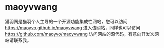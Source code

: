 # maoyvwang
猫羽网是猫羽个人主导的一个开源功能集成性网站，您可以访问 https://maoyvo.github.io/maoyvwang 进入该网站，同样也可以访问 https://github.com/maoyvo/maoyvwang 访问网站的源代码，有意向开发次网站请联系我。
